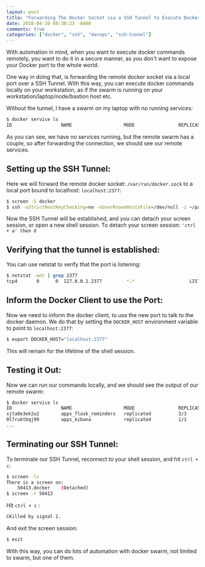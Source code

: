 ```yaml
---
layout: post
title: "Forwarding The Docker Socket via a SSH Tunnel to Execute Docker Commands Locally"
date: 2018-04-30 08:30:23 -0400
comments: true
categories: ["docker", "ssh", "devops", "ssh-tunnel"] 
---
```


With automation in mind, when you want to execute docker commands remotely, you want to do it in a secure manner, as you don't want to expose your Docker port to the whole world.

One way in doing that, is forwarding the remote docker socket via a local port over a SSH Tunnel. With this way, you can execute docker commands locally on your workstation, as if the swarm is running on your workstation/laptop/node/bastion host etc.

Without the tunnel, I have a swarm on my laptop with no running services:

```bash
$ docker service ls
ID                  NAME                   MODE                REPLICAS            IMAGE                                                               PORTS
```

As you can see, we have no services running, but the remote swarm has a couple, so after forwarding the connection, we should see our remote services.

## Setting up the SSH Tunnel:

Here we will forward the remote docker socket: `/var/run/docker.sock` to a local port bound to localhost: `localhost:2377`:

```bash
$ screen -S docker
$ ssh -oStrictHostKeyChecking=no -oUserKnownHostsFile=/dev/null -i ~/path/to/key.pem -NL localhost:2377:/var/run/docker.sock root@docker-managers.mydomain.com
```

Now the SSH Tunnel will be established, and you can detach your screen session, or open a new shell session. To detach your screen session: `'ctrl + a' then d`

## Verifying that the tunnel is established:

You can use netstat to verify that the port is listening:

```bash
$ netstat -ant | grep 2377
tcp4       0      0  127.0.0.1.2377         *.*                    LISTEN
```

## Inform the Docker Client to use the Port:

Now we need to inform the docker client, to use the new port to talk to the docker daemon. We do that by setting the `DOCKER_HOST` environment variable to point to `localhost:2377`:

```bash
$ export DOCKER_HOST="localhost:2377"
```

This will remain for the lifetime of the shell session.

## Testing it Out:

Now we can run our commands locally, and we should see the output of our remote swarm:

```bash
$ docker service ls
ID                  NAME                   MODE                REPLICAS            IMAGE                                                               PORTS
xjta8e3ek2u2        apps_flask_reminders   replicated          3/3                 rbekker87/flask-reminders:debian
0l7ruktbqj99        apps_kibana            replicated          1/1                 kibana:latest
...
```

## Terminating our SSH Tunnel:

To terminate our SSH Tunnel, reconnect to your shell session, and hit `ctrl + c`:

```bash
$ screen -ls 
There is a screen on:
	50413.docker	(Detached)
$ screen -r 50413
```

Hit `ctrl + c` :

```bash
CKilled by signal 2.
```

And exit the screen session:

```bash
$ exit
```

With this way, you can do lots of automation with docker swarm, not limited to swarm, but one of them.
